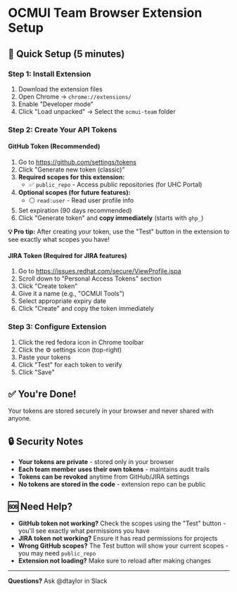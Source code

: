 # OCMUI Team Browser Extension Setup

## 🚀 Quick Setup (5 minutes)

### Step 1: Install Extension
1. Download the extension files
2. Open Chrome → `chrome://extensions/`
3. Enable "Developer mode" 
4. Click "Load unpacked" → Select the `ocmui-team` folder

### Step 2: Create Your API Tokens

#### GitHub Token (Recommended)
1. Go to https://github.com/settings/tokens
2. Click "Generate new token (classic)"
3. **Required scopes for this extension:**
   - ✅ `public_repo` - Access public repositories (for UHC Portal)
4. **Optional scopes (for future features):**
   - ⚪ `read:user` - Read user profile info
5. Set expiration (90 days recommended)
6. Click "Generate token" and **copy immediately** (starts with `ghp_`)

**💡 Pro tip:** After creating your token, use the "Test" button in the extension to see exactly what scopes you have!

#### JIRA Token (Required for JIRA features)  
1. Go to https://issues.redhat.com/secure/ViewProfile.jspa
2. Scroll down to "Personal Access Tokens" section
3. Click "Create token" 
4. Give it a name (e.g., "OCMUI Tools")
5. Select appropriate expiry date
6. Click "Create" and copy the token immediately

### Step 3: Configure Extension
1. Click the red fedora icon in Chrome toolbar
2. Click the ⚙️ settings icon (top-right)
3. Paste your tokens
4. Click "Test" for each token to verify
5. Click "Save"

## ✅ You're Done!

Your tokens are stored securely in your browser and never shared with anyone.

## 🔒 Security Notes
- **Your tokens are private** - stored only in your browser
- **Each team member uses their own tokens** - maintains audit trails
- **Tokens can be revoked** anytime from GitHub/JIRA settings
- **No tokens are stored in the code** - extension repo can be public

## 🆘 Need Help?
- **GitHub token not working?** Check the scopes using the "Test" button - you'll see exactly what permissions you have
- **JIRA token not working?** Ensure it has read permissions for projects  
- **Wrong GitHub scopes?** The Test button will show your current scopes - you may need `public_repo`
- **Extension not loading?** Make sure to reload after making changes

---
**Questions?** Ask @dtaylor in Slack
